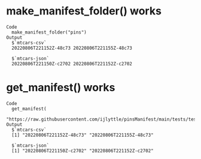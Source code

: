 # make_manifest_folder() works

    Code
      make_manifest_folder("pins")
    Output
      $`mtcars-csv`
      20220806T221152Z-48c73 20220806T221155Z-48c73 
      
      $`mtcars-json`
      20220806T221150Z-c2702 20220806T221152Z-c2702 
      

# get_manifest() works

    Code
      get_manifest(
        "https://raw.githubusercontent.com/ijlyttle/pinsManifest/main/tests/testthat/pins")
    Output
      $`mtcars-csv`
      [1] "20220806T221152Z-48c73" "20220806T221155Z-48c73"
      
      $`mtcars-json`
      [1] "20220806T221150Z-c2702" "20220806T221152Z-c2702"
      

